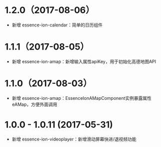 # 1.2.0（2017-08-06）

- 新增 essence-ion-calendar：简单的日历组件

# 1.1.1（2017-08-05）

- 新增 essence-ion-amap：新增输入属性apiKey，用于初始化高德地图API

# 1.1.0（2017-08-03）

- 新增 essence-ion-amap：EssenceIonAMapComponent实例暴露属性eAMap，方便外面调用

# 1.0.0 - 1.0.11 (2017-05-31)

- 新增 essence-ion-videoplayer：新增滑动屏幕快进/退视频功能
